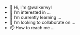 - 👋 Hi, I’m @walkerwyl
- 👀 I’m interested in ...
- 🌱 I’m currently learning ...
- 💞️ I’m looking to collaborate on ...
- 📫 How to reach me ...

<!---
walkerwyl/walkerwyl is a ✨ special ✨ repository because its `README.md` (this file) appears on your GitHub profile.
You can click the Preview link to take a look at your changes.
--->
